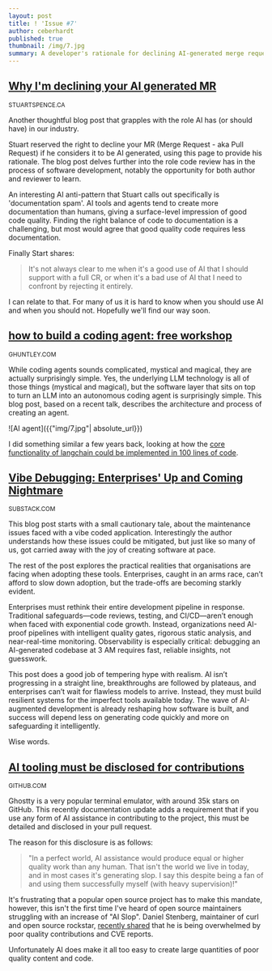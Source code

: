 ```yaml
---
layout: post
title: ! 'Issue #7'
author: ceberhardt
published: true
thumbnail: /img/7.jpg
summary: A developer's rationale for declining AI-generated merge requests and the learning value of code review, a free workshop on building coding agents with surprisingly simple architecture, enterprise challenges with vibe debugging and the need for AI-proof development pipelines, and a GitHub project requiring AI tool disclosure for contributions.
---
```


## [Why I'm declining your AI generated MR](https://blog.stuartspence.ca/2025-08-declining-ai-slop-mr.html)

<small>STUARTSPENCE.CA</small>

Another thoughtful blog post that grapples with the role AI has (or should have) in our industry.

Stuart reserved the right to decline your MR (Merge Request - aka Pull Request) if he considers it to be AI generated, using this page to provide his rationale. The blog post delves further into the role code review has in the process of software development, notably the opportunity for both author and reviewer to learn.

An interesting AI anti-pattern that Stuart calls out specifically is 'documentation spam'. AI tools and agents tend to create more documentation than humans, giving a surface-level impression of good code quality. Finding the right balance of code to documentation is a challenging, but most would agree that good quality code requires less documentation.

Finally Start shares:

> It's not always clear to me when it's a good use of AI that I should support with a full CR, or when it's a bad use of AI that I need to confront by rejecting it entirely.

I can relate to that. For many of us it is hard to know when you should use AI and when you should not. Hopefully we'll find our way soon.

## [how to build a coding agent: free workshop](https://ghuntley.com/agent/)

<small>GHUNTLEY.COM</small>

While coding agents sounds complicated, mystical and magical, they are actually surprisingly simple. Yes, the underlying LLM technology is all of those things (mystical and magical), but the software layer that sits on top to turn an LLM into an autonomous coding agent is surprisingly simple. This blog post, based on a recent talk, describes the architecture and process of creating an agent.

![AI agent]({{"img/7.jpg"| absolute_url}})

I did something similar a few years back, looking at how the [core functionality of langchain could be implemented in 100 lines of code](https://blog.scottlogic.com/2023/05/04/langchain-mini.html).

## [Vibe Debugging: Enterprises' Up and Coming Nightmare](https://marketsaintefficient.substack.com/p/vibe-debugging-enterprises-up-and)

<small>SUBSTACK.COM</small>

This blog post starts with a small cautionary tale, about the maintenance issues faced with a vibe coded application. Interestingly the author understands how these issues could be mitigated, but just like so many of us, got carried away with the joy of creating software at pace.

The rest of the post explores the practical realities that organisations are facing when adopting these tools. Enterprises, caught in an arms race, can’t afford to slow down adoption, but the trade-offs are becoming starkly evident.

Enterprises must rethink their entire development pipeline in response. Traditional safeguards—code reviews, testing, and CI/CD—aren’t enough when faced with exponential code growth. Instead, organizations need AI-proof pipelines with intelligent quality gates, rigorous static analysis, and near-real-time monitoring. Observability is especially critical: debugging an AI-generated codebase at 3 AM requires fast, reliable insights, not guesswork. 

This post does a good job of tempering hype with realism. AI isn’t progressing in a straight line, breakthroughs are followed by plateaus, and enterprises can’t wait for flawless models to arrive. Instead, they must build resilient systems for the imperfect tools available today. The wave of AI-augmented development is already reshaping how software is built, and success will depend less on generating code quickly and more on safeguarding it intelligently.

Wise words.

## [AI tooling must be disclosed for contributions](https://github.com/ghostty-org/ghostty/pull/8289)

<small>GITHUB.COM</small>

Ghostty is a very popular terminal emulator, with around 35k stars on GitHub. This recently documentation update adds a requirement that if you use any form of AI assistance in contributing to the project, this must be detailed and disclosed in your pull request.

The reason for this disclosure is as follows:

> "In a perfect world, AI assistance would produce equal or higher quality work than any human. That isn't the world we live in today, and in most cases it's generating slop. I say this despite being a fan of and using them successfully myself (with heavy supervision)!"

It's frustrating that a popular open source project has to make this mandate, however, this isn't the first time I've heard of open source maintainers struggling with an increase of "AI Slop". Daniel Stenberg, maintainer of curl and open source rockstar, [recently shared](https://www.linkedin.com/posts/danielstenberg_hackerone-curl-activity-7324820893862363136-glb1/) that he is being overwhelmed by poor quality contributions and CVE reports.  

Unfortunately AI does make it all too easy to create large quantities of poor quality content and code.
